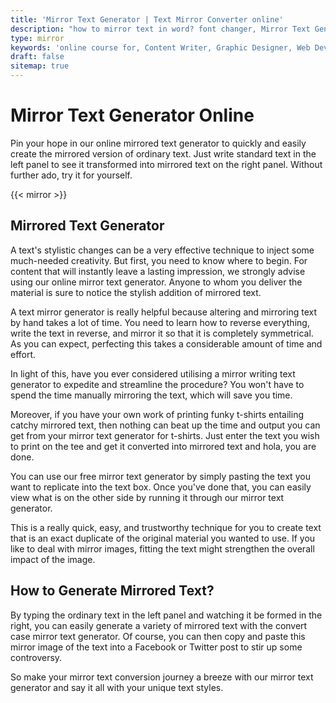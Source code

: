 ```yaml
---
title: 'Mirror Text Generator | Text Mirror Converter online'
description: "how to mirror text in word? font changer, Mirror Text Generator Online for Quick and Free Use? Check Out the Mirror Text Converter at Case Convertors. Find Out More converter tools here"
type: mirror
keywords: 'online course for, Content Writer, Graphic Designer, Web Developer, Software Engineer, Frontend Developer graphic designer, UI designer, digital marketing'
draft: false
sitemap: true
---
```


# Mirror Text Generator Online

Pin your hope in our online  mirrored text generator to quickly and easily create the mirrored version of ordinary text. Just write standard text in the left panel to see it transformed into mirrored text on the right panel. Without further ado, try it for yourself.

{{< mirror >}}

## Mirrored Text Generator

A text's stylistic changes can be a very effective technique to inject some much-needed creativity. But first, you need to know where to begin. For content that will instantly leave a lasting impression, we strongly advise using our online mirror text generator. Anyone to whom you deliver the material is sure to notice the stylish addition of mirrored text.

A text mirror generator is really helpful because altering and mirroring text by hand takes a lot of time. You need to learn how to reverse everything, write the text in reverse, and mirror it so that it is completely symmetrical. As you can expect, perfecting this takes a considerable amount of time and effort.

In light of this, have you ever considered utilising a mirror writing text generator to expedite and streamline the procedure? You won't have to spend the time manually mirroring the text, which will save you time.

Moreover, if you have your own work of printing funky t-shirts entailing catchy mirrored text, then nothing can beat up the time and output you can get from your mirror text generator for t-shirts. Just enter the text you wish to print on the tee and get it converted into mirrored text and hola, you are done. 

You can use our free mirror text generator by simply pasting the text you want to replicate into the text box. Once you've done that, you can easily view what is on the other side by running it through our mirror text generator.

This is a really quick, easy, and trustworthy technique for you to create text that is an exact duplicate of the original material you wanted to use. If you like to deal with mirror images, fitting the text might strengthen the overall impact of the image.

## How to Generate Mirrored Text?
By typing the ordinary text in the left panel and watching it be formed in the right, you can easily generate a variety of mirrored text with the convert case mirror text generator. Of course, you can then copy and paste this mirror image of the text into a Facebook or Twitter post to stir up some controversy.

So make your mirror text conversion journey a breeze with our mirror text generator and say it all with your unique text styles. 
